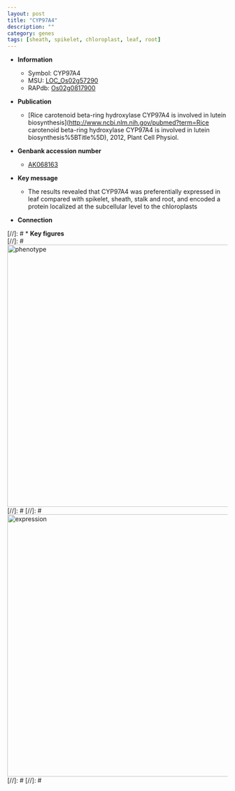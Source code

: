 ```yaml
---
layout: post
title: "CYP97A4"
description: ""
category: genes
tags: [sheath, spikelet, chloroplast, leaf, root]
---
```


* **Information**  
    + Symbol: CYP97A4  
    + MSU: [LOC_Os02g57290](http://rice.plantbiology.msu.edu/cgi-bin/ORF_infopage.cgi?orf=LOC_Os02g57290)  
    + RAPdb: [Os02g0817900](http://rapdb.dna.affrc.go.jp/viewer/gbrowse_details/irgsp1?name=Os02g0817900)  

* **Publication**  
    + [Rice carotenoid beta-ring hydroxylase CYP97A4 is involved in lutein biosynthesis](http://www.ncbi.nlm.nih.gov/pubmed?term=Rice carotenoid beta-ring hydroxylase CYP97A4 is involved in lutein biosynthesis%5BTitle%5D), 2012, Plant Cell Physiol.

* **Genbank accession number**  
    + [AK068163](http://www.ncbi.nlm.nih.gov/nuccore/AK068163)

* **Key message**  
    + The results revealed that CYP97A4 was preferentially expressed in leaf compared with spikelet, sheath, stalk and root, and encoded a protein localized at the subcellular level to the chloroplasts

* **Connection**  

[//]: # * **Key figures**  
[//]: # <img src="http://funRiceGenes.github.io/images/CYP97A4.pheno.png" alt="phenotype"  style="width: 600px;"/>
[//]: # 
[//]: # <img src="http://funRiceGenes.github.io/images/CYP97A4.exp.png" alt="expression"  style="width: 600px;"/>
[//]: # 
[//]: # 
